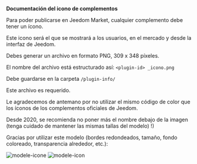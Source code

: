 **Documentación del icono de complementos**

Para poder publicarse en Jeedom Market, cualquier complemento debe tener un ícono.

Este icono será el que se mostrará a los usuarios, en el mercado y desde la interfaz de Jeedom.

Debes generar un archivo en formato PNG, 309 x 348 píxeles.

El nombre del archivo está estructurado así: `<plugin-id> _icono.png`

Debe guardarse en la carpeta `/plugin-info/`

Este archivo es requerido.

Le agradecemos de antemano por no utilizar el mismo código de color que los íconos de los complementos oficiales de Jeedom.

Desde 2020, se recomienda no poner más el nombre debajo de la imagen (tenga cuidado de mantener las mismas tallas del modelo) !)

Gracias por utilizar este modelo (bordes redondeados, tamaño, fondo coloreado, transparencia alrededor, etc.):

![modele-icone](images/plugin-Jeedom-px.jpg)
![modele-icon](images/template_icon.png)

